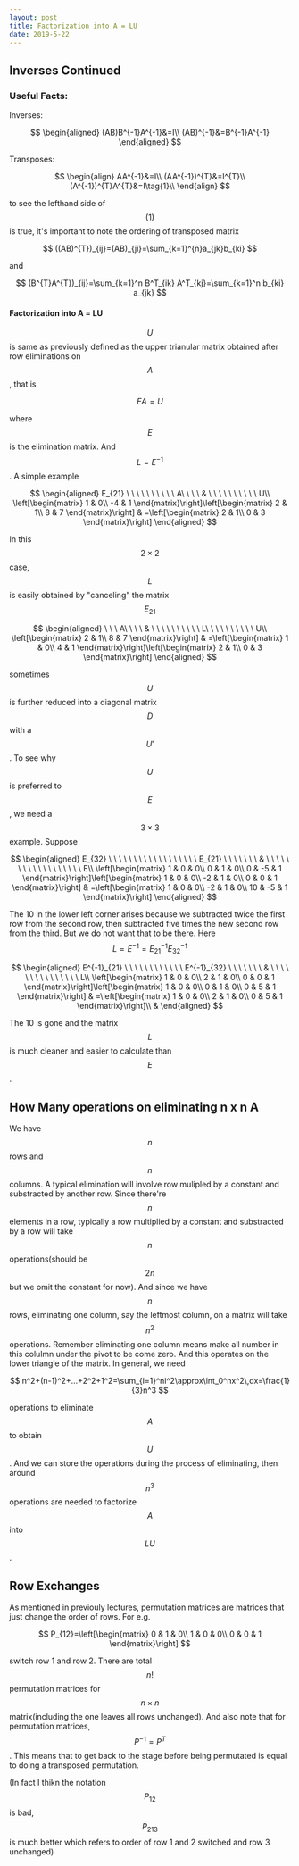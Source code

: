 ```yaml
---
layout: post
title: Factorization into A = LU
date: 2019-5-22
---
```


## Inverses Continued

### Useful Facts:

Inverses:

$$
\begin{aligned}
(AB)B^{-1}A^{-1}&=I\\
(AB)^{-1}&=B^{-1}A^{-1}
\end{aligned}
$$

Transposes:

$$
\begin{align}
AA^{-1}&=I\\
(AA^{-1})^{T}&=I^{T}\\
(A^{-1})^{T}A^{T}&=I\tag{1}\\
\end{align}
$$

to see the lefthand side of $$(1)$$ is true, it's important to note the ordering of transposed matrix

$$
((AB)^{T})_{ij}=(AB)_{ji}=\sum_{k=1}^{n}a_{jk}b_{ki}
$$

and

$$
(B^{T}A^{T})_{ij}=\sum_{k=1}^n B^T_{ik} A^T_{kj}=\sum_{k=1}^n b_{ki} a_{jk}
$$


#### Factorization into A = LU

$$U$$ is same as previously defined as the upper trianular matrix obtained after row eliminations on $$A$$, that is

$$
EA=U
$$

where $$E$$ is the elimination matrix. And $$L=E^{-1}$$. A simple example

$$
\begin{aligned}
E_{21} \ \ \ \ \ \ \ \ \ \ A\ \ \ \  & \ \ \ \ \ \ \ \ \ \ U\\
\left[\begin{matrix}
1 & 0\\
-4 & 1
\end{matrix}\right]\left[\begin{matrix}
2 & 1\\
8 & 7
\end{matrix}\right] & =\left[\begin{matrix}
2 & 1\\
0 & 3
\end{matrix}\right]
\end{aligned}
$$

In this $$2\times2$$ case, $$L$$ is easily obtained by "canceling" the matrix $$E_{21}$$

$$
\begin{aligned}
\ \ \ A\ \ \ \  & \ \ \ \ \ \ \ \ \ \ L\ \ \ \ \ \ \ \ \ \ U\\
\left[\begin{matrix}
2 & 1\\
8 & 7
\end{matrix}\right] & =\left[\begin{matrix}
1 & 0\\
4 & 1
\end{matrix}\right]\left[\begin{matrix}
2 & 1\\
0 & 3
\end{matrix}\right]
\end{aligned}
$$

sometimes $$U$$ is further reduced into a diagonal matrix $$D$$ with a $$U'$$. To see why $$U$$ is preferred to $$E$$, we need a $$3\times3$$ example. Suppose 

$$
\begin{aligned}
E_{32} \ \ \ \ \ \ \ \ \ \ \ \ \ \ \ \ \ \ E_{21} \ \ \ \ \ \ \  & \ \ \ \ \ \ \ \ \ \ \ \ \ \ \ \ \ \ E\\
\left[\begin{matrix}
1 & 0 & 0\\
0 & 1 & 0\\
0 & -5 & 1
\end{matrix}\right]\left[\begin{matrix}
1 & 0 & 0\\
-2 & 1 & 0\\
0 & 0 & 1
\end{matrix}\right] & =\left[\begin{matrix}
1 & 0 & 0\\
-2 & 1 & 0\\
10 & -5 & 1
\end{matrix}\right]
\end{aligned}
$$

The 10 in the lower left corner arises because we subtracted twice the first row from the second row, then subtracted five times the new second row from the third. But we do not want that to be there. Here $$L=E^{-1}=E_{21}^{-1}E_{32}^{-1}$$

$$
\begin{aligned}
E^{-1}_{21} \ \ \ \ \ \ \ \ \ \ \ \ E^{-1}_{32} \ \ \ \ \ \ \  & \ \ \ \ \ \ \ \ \ \ \ \ \ \ \ L\\
\left[\begin{matrix}
1 & 0 & 0\\
2 & 1 & 0\\
0 & 0 & 1
\end{matrix}\right]\left[\begin{matrix}
1 & 0 & 0\\
0 & 1 & 0\\
0 & 5 & 1
\end{matrix}\right] & =\left[\begin{matrix}
1 & 0 & 0\\
2 & 1 & 0\\
0 & 5 & 1
\end{matrix}\right]\\
 & 
\end{aligned}
$$

The 10 is gone and the matrix $$L$$ is much cleaner and easier to calculate than $$E$$.

## How Many operations on eliminating n x n A

We have $$n$$ rows and $$n$$ columns. A typical elimination will involve row mulipled by a constant and substracted by another row. Since there're $$n$$ elements in a row, typically a row multiplied by a constant and substracted by a row will take $$n$$ operations(should be $$2n$$ but we omit the constant for now). And since we have $$n$$ rows, eliminating one column, say the leftmost column, on a matrix will take $$n^2$$ operations. Remember eliminating one column means make all number in this colulmn under the pivot to be come zero. And this operates on the lower triangle of the matrix. In general, we need 

$$
n^2+(n-1)^2+...+2^2+1^2=\sum_{i=1}^ni^2\approx\int_0^nx^2\,dx=\frac{1}{3}n^3
$$

operations to eliminate $$A$$ to obtain $$U$$. And we can store the operations during the process of eliminating, then around $$n^{3}$$ operations are needed to factorize $$A$$ into $$LU$$.

## Row Exchanges

As mentioned in previouly lectures, permutation matrices are matrices that just change the order of rows. For e.g.

$$
P_{12}=\left[\begin{matrix}
0 & 1 & 0\\
1 & 0 & 0\\
0 & 0 & 1
\end{matrix}\right]
$$

switch row 1 and row 2. There are total $$n!$$ permutation matrices for $$n\times n$$ matrix(including the one leaves all rows unchanged). And also note that for permutation matrices, $$P^{-1}=P^T$$. This means that to get back to the stage before being permutated is equal to doing a transposed permutation. 

(In fact I thikn the notation $$P_{12}$$ is bad, $$P_{213}$$ is much better which refers to order of row 1 and 2 switched and row 3 unchanged)